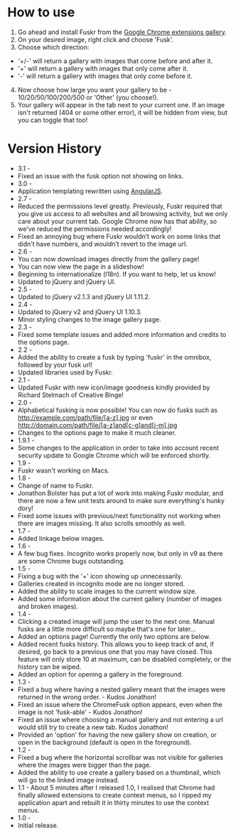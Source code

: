 How to use
==========

1. Go ahead and install Fuskr from the [Google Chrome extensions gallery](https://chrome.google.com/webstore/detail/fuskr/glieaboaghdnlglpkekghloldikefofo).
2. On your desired image, right click and choose 'Fusk'.
3. Choose which direction:
  * '+/-' will return a gallery with images that come before and after it.
  * '+' will return a gallery with images that only come after it.
  * '-' will return a gallery with images that only come before it.
4. Now choose how large you want your gallery to be - 10/20/50/100/200/500 or 'Other' (you choose!).
5. Your gallery will appear in the tab next to your current one. If an image isn't returned (404 or some other error), it will be hidden from view, but you can toggle that too!


Version History
===============

* 3.1 -
 * Fixed an issue with the fusk option not showing on links.
* 3.0 -
 * Application templating rewritten using [AngularJS](https://angularjs.org/).
* 2.7 -
 * Reduced the permissions level greatly. Previously, Fuskr required that you give us access to all websites and all browsing activity, but we only care about your current tab. Google Chrome now has that ability, so we’ve reduced the permissions needed accordingly!
 * Fixed an annoying bug where Fuskr wouldn’t work on some links that didn’t have numbers, and wouldn’t revert to the image url.
* 2.6 -
 * You can now download images directly from the gallery page!
 * You can now view the page in a slideshow!
 * Beginning to internationalize (l18n). If you want to help, let us know!
 * Updated to jQuery and jQuery UI.
* 2.5 -
 * Updated to jQuery v2.1.3 and jQuery UI 1.11.2.
* 2.4 -
 * Updated to jQuery v2 and jQuery UI 1.10.3.
 * Minor styling changes to the image gallery page.
* 2.3 -
 * Fixed some template issues and added more information and credits to the options page.
* 2.2 -
 * Added the ability to create a fusk by typing 'fuskr' in the omnibox, followed by your fusk url!
 * Updated libraries used by Fuskr.
* 2.1 -
 * Updated Fuskr with new icon/image goodness kindly provided by Richard Stelmach of Creative Binge!
* 2.0 -
 * Alphabetical fusking is now possible! You can now do fusks such as http://example.com/path/file/[a-z].jpg or even http://domain.com/path/file/[a-z]and[c-g]and[j-m].jpg
 * Changes to the options page to make it much cleaner.
* 1.9.1 -
 * Some changes to the application in order to take into account recent security update to Google Chrome which will be enforced shortly.
* 1.9 -
 * Fuskr wasn't working on Macs.
* 1.8 -
 * Change of name to Fuskr.
 * Jonathon Bolster has put a lot of work into making Fuskr modular, and there are now a few unit tests around to make sure everything's hunky dory!
 * Fixed some issues with previous/next functionality not working when there are images missing. It also scrolls smoothly as well.
* 1.7 -
 * Added linkage below images.
* 1.6 -
 * A few bug fixes. Incognito works properly now, but only in v9 as there are some Chrome bugs outstanding.
* 1.5 -
 * Fixing a bug with the '+' icon showing up unnecessarily.
 * Galleries created in incognito mode are no longer stored.
 * Added the ability to scale images to the current window size.
 * Added some information about the current gallery (number of images and broken images).
* 1.4 -
 * Clicking a created image will jump the user to the next one. Manual fusks are a little more difficult so maybe that's one for later...
 * Added an options page! Currently the only two options are below.
 * Added recent fusks history. This allows you to keep track of and, if desired, go back to a previous one that you may have closed. This feature will only store 10 at maximum, can be disabled completely, or the history can be wiped.
 * Added an option for opening a gallery in the foreground.
* 1.3 -
 * Fixed a bug where having a nested gallery meant that the images were returned in the wrong order. - Kudos Jonathon!
 * Fixed an issue where the ChromeFusk option appears, even when the image is not 'fusk-able' - Kudos Jonathon!
 * Fixed an issue where choosing a manual gallery and not entering a url would still try to create a new tab. Kudos Jonathon!
 * Provided an 'option' for having the new gallery show on creation, or open in the background (default is open in the foreground).
* 1.2 -
 * Fixed a bug where the horizontal scrollbar was not visible for galleries where the images were bigger than the page.
 * Added the ability to use create a gallery based on a thumbnail, which will go to the linked image instead.
* 1.1 - About 5 minutes after I released 1.0, I realised that Chrome had finally allowed extensions to create context menus, so I ripped my application apart and rebuilt it in thirty minutes to use the context menus.
* 1.0 -
 * Initial release.
